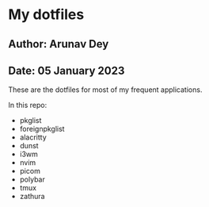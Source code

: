 # My dotfiles

## Author: Arunav Dey

## Date: 05 January 2023

These are the dotfiles for most of my frequent applications.

In this repo:

- pkglist
- foreignpkglist
- alacritty
- dunst
- i3wm
- nvim
- picom
- polybar
- tmux
- zathura
